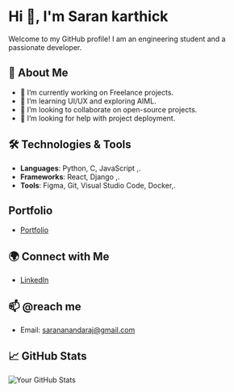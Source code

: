# Hi 👋, I'm Saran karthick 

Welcome to my GitHub profile! I am an engineering student and a passionate developer.

## 🚀 About Me
- 🔭 I’m currently working on Freelance projects.
- 🌱 I’m learning UI/UX and exploring AIML.
- 👯 I’m looking to collaborate on open-source projects.
- 🤔 I’m looking for help with project deployment.

## 🛠️ Technologies & Tools
- **Languages**: Python, C, JavaScript ,.
- **Frameworks**: React, Django ,. 
- **Tools**: Figma, Git, Visual Studio Code, Docker,.

## Portfolio
- [Portfolio](https://saran612.github.io/)

## 🌍 Connect with Me
- [LinkedIn](https://www.linkedin.com/in/sarankarthick/)

## 📫 @reach me
- Email: sarananandaraj@gmail.com

## 📈 GitHub Stats
![Your GitHub Stats](https://github-readme-stats.vercel.app/api?username=saran612&show_icons=true)
